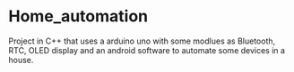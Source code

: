 # Home_automation
Project in C++ that uses a arduino uno with some modlues as Bluetooth, RTC, OLED display and an android software to automate some devices in a house.  
